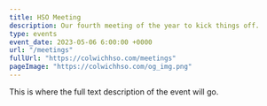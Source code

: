 ```yaml
---
title: HSO Meeting
description: Our fourth meeting of the year to kick things off.
type: events
event_date: 2023-05-06 6:00:00 +0000
url: "/meetings"
fullUrl: "https://colwichhso.com/meetings"
pageImage: "https://colwichhso.com/og_img.png"
---
```

This is where the full text description of the event will go.
